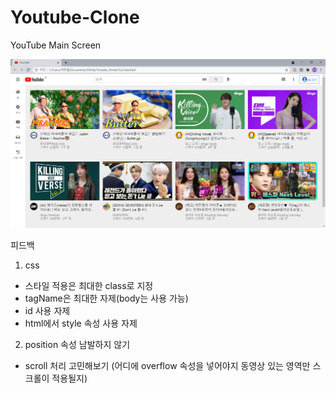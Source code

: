# Youtube-Clone
YouTube Main Screen

<img src="./YouTube.png" />

피드백
1) css
- 스타일 적용은 최대한 class로 지정
- tagName은 최대한 자제(body는 사용 가능)
- id 사용 자제
- html에서 style 속성 사용 자제

2) position 속성 남발하지 않기
- scroll 처리 고민해보기
  (어디에 overflow 속성을 넣어야지 동영상 있는 영역만 스크롤이 적용될지)
